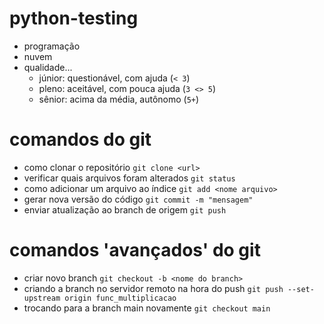 # python-testing

- programação
- nuvem
- qualidade... 
    - júnior: questionável, com ajuda (`< 3`)
    - pleno: aceitável, com pouca ajuda (`3 <> 5`)
    - sênior: acima da média, autônomo (`5+`)


# comandos do git

- como clonar o repositório `git clone <url>`
- verificar quais arquivos foram alterados `git status`
- como adicionar um arquivo ao índice `git add <nome arquivo>`
- gerar nova versão do código `git commit -m "mensagem"`
- enviar atualização ao branch de origem `git push`

# comandos 'avançados' do git
- criar novo branch `git checkout -b <nome do branch>`
- criando a branch no servidor remoto na hora do push `git push --set-upstream origin func_multiplicacao`
- trocando para a branch main novamente `git checkout main`

